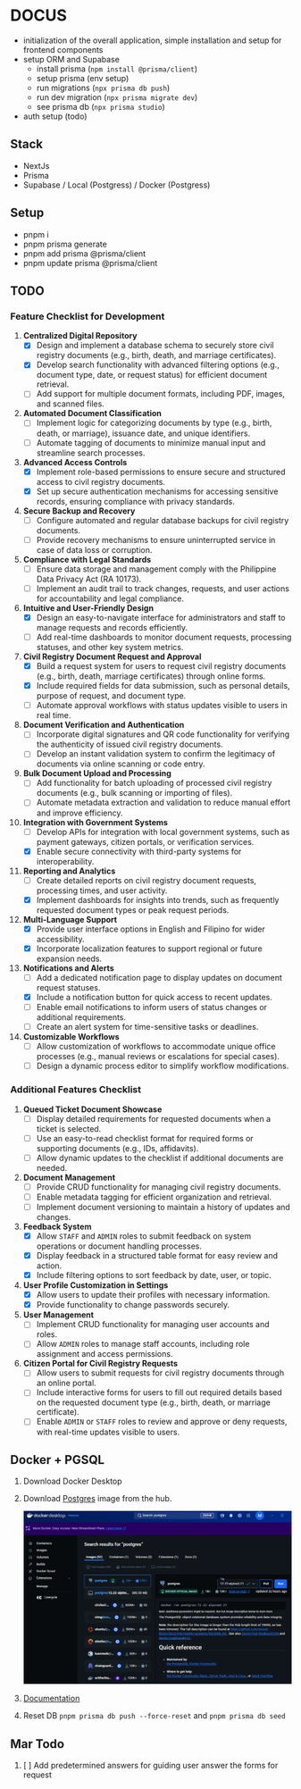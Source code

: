 # DOCUS

- initialization of the overall application, simple installation and setup for frontend components
- setup ORM and Supabase
  - install prisma (`npm install @prisma/client`)
  - setup prisma (env setup)
  - run migrations (`npx prisma db push`)
  - run dev migration (`npx prisma migrate dev`)
  - see prisma db (`npx prisma studio`)
- auth setup (todo)

## Stack

- NextJs
- Prisma
- Supabase / Local (Postgress) / Docker (Postgress)

## Setup

- pnpm i
- pnpm prisma generate
- pnpm add prisma @prisma/client
- pnpm update prisma @prisma/client

## TODO

### Feature Checklist for Development

1. **Centralized Digital Repository**
   - [x] Design and implement a database schema to securely store civil registry documents (e.g., birth, death, and marriage certificates).
   - [x] Develop search functionality with advanced filtering options (e.g., document type, date, or request status) for efficient document retrieval.
   - [ ] Add support for multiple document formats, including PDF, images, and scanned files.

2. **Automated Document Classification**
   - [ ] Implement logic for categorizing documents by type (e.g., birth, death, or marriage), issuance date, and unique identifiers.
   - [ ] Automate tagging of documents to minimize manual input and streamline search processes.

3. **Advanced Access Controls**
   - [x] Implement role-based permissions to ensure secure and structured access to civil registry documents.
   - [x] Set up secure authentication mechanisms for accessing sensitive records, ensuring compliance with privacy standards.

4. **Secure Backup and Recovery**
   - [ ] Configure automated and regular database backups for civil registry documents.
   - [ ] Provide recovery mechanisms to ensure uninterrupted service in case of data loss or corruption.

5. **Compliance with Legal Standards**
   - [ ] Ensure data storage and management comply with the Philippine Data Privacy Act (RA 10173).
   - [ ] Implement an audit trail to track changes, requests, and user actions for accountability and legal compliance.

6. **Intuitive and User-Friendly Design**
   - [x] Design an easy-to-navigate interface for administrators and staff to manage requests and records efficiently.
   - [ ] Add real-time dashboards to monitor document requests, processing statuses, and other key system metrics.

7. **Civil Registry Document Request and Approval**
   - [x] Build a request system for users to request civil registry documents (e.g., birth, death, marriage certificates) through online forms.
   - [x] Include required fields for data submission, such as personal details, purpose of request, and document type.
   - [ ] Automate approval workflows with status updates visible to users in real time.

8. **Document Verification and Authentication**
   - [ ] Incorporate digital signatures and QR code functionality for verifying the authenticity of issued civil registry documents.
   - [ ] Develop an instant validation system to confirm the legitimacy of documents via online scanning or code entry.

9. **Bulk Document Upload and Processing**
   - [ ] Add functionality for batch uploading of processed civil registry documents (e.g., bulk scanning or importing of files).
   - [ ] Automate metadata extraction and validation to reduce manual effort and improve efficiency.

10. **Integration with Government Systems**
    - [ ] Develop APIs for integration with local government systems, such as payment gateways, citizen portals, or verification services.
    - [x] Enable secure connectivity with third-party systems for interoperability.

11. **Reporting and Analytics**
    - [ ] Create detailed reports on civil registry document requests, processing times, and user activity.
    - [x] Implement dashboards for insights into trends, such as frequently requested document types or peak request periods.

12. **Multi-Language Support**
    - [x] Provide user interface options in English and Filipino for wider accessibility.
    - [x] Incorporate localization features to support regional or future expansion needs.

13. **Notifications and Alerts**
    - [ ] Add a dedicated notification page to display updates on document request statuses.
    - [x] Include a notification button for quick access to recent updates.
    - [ ] Enable email notifications to inform users of status changes or additional requirements.
    - [ ] Create an alert system for time-sensitive tasks or deadlines.

14. **Customizable Workflows**
    - [ ] Allow customization of workflows to accommodate unique office processes (e.g., manual reviews or escalations for special cases).
    - [ ] Design a dynamic process editor to simplify workflow modifications.

### Additional Features Checklist

1. **Queued Ticket Document Showcase**
   - [ ] Display detailed requirements for requested documents when a ticket is selected.
   - [ ] Use an easy-to-read checklist format for required forms or supporting documents (e.g., IDs, affidavits).
   - [ ] Allow dynamic updates to the checklist if additional documents are needed.

2. **Document Management**
   - [ ] Provide CRUD functionality for managing civil registry documents.
   - [ ] Enable metadata tagging for efficient organization and retrieval.
   - [ ] Implement document versioning to maintain a history of updates and changes.

3. **Feedback System**
   - [x] Allow `STAFF` and `ADMIN` roles to submit feedback on system operations or document handling processes.
   - [x] Display feedback in a structured table format for easy review and action.
   - [x] Include filtering options to sort feedback by date, user, or topic.

4. **User Profile Customization in Settings**
   - [x] Allow users to update their profiles with necessary information.
   - [x] Provide functionality to change passwords securely.

5. **User Management**
   - [ ] Implement CRUD functionality for managing user accounts and roles.
   - [ ] Allow `ADMIN` roles to manage staff accounts, including role assignment and access permissions.

6. **Citizen Portal for Civil Registry Requests**
   - [ ] Allow users to submit requests for civil registry documents through an online portal.
   - [ ] Include interactive forms for users to fill out required details based on the requested document type (e.g., birth, death, or marriage certificate).
   - [ ] Enable `ADMIN` or `STAFF` roles to review and approve or deny requests, with real-time updates visible to users.

## Docker + PGSQL

1. Download Docker Desktop
2. Download [Postgres](https://hub.docker.com/_/postgres) image from the hub.

   ![alt text](./public//documentation//pg-dl.png)

3. [Documentation](https://www.docker.com/blog/how-to-use-the-postgres-docker-official-image/)
4. Reset DB `pnpm prisma db push --force-reset` and `pnpm prisma db seed`

## Mar Todo

1. [ ] Add predetermined answers for guiding user answer the forms for request
